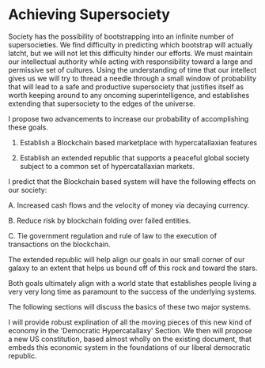 
# Achieving Supersociety

Society has the possibility of bootstrapping into an infinite number of supersocieties. We find difficulty in predicting which bootstrap will actually latcht, but we will not let this difficulty hinder our efforts. We must maintain our intellectual authority while acting with responsibility toward a large and permissive set of cultures. Using the understanding of time that our intellect gives us we will try to thread a needle through a small window of probability that will lead to a safe and productive supersociety that justifies itself as worth keeping around to any oncoming superintelligence, and establishes extending that supersociety to the edges of the universe.

I propose two advancements to increase our probability of accomplishing these goals.

1. Establish a Blockchain based marketplace with hypercatallaxian features

2. Establish an extended republic that supports a peaceful global society subject to a common set of hypercatallaxian markets.

I predict that the Blockchain based system will have the following effects on our society:

A. Increased cash flows and the velocity of money via decaying currency.

B. Reduce risk by blockchain folding over failed entities.

C. Tie government regulation and rule of law to the execution of transactions on the blockchain.

The extended republic will help align our goals in our small corner of our galaxy to an extent that helps us bound off of this rock and toward the stars.

Both goals ultimately align with a world state that establishes people living a very very long time as paramount to the success of the underlying systems.

The following sections will discuss the basics of these two major systems.

I will provide robust explination of all the moving pieces of this new kind of economy in the 'Democratic Hypercatallaxy' Section. We then will propose a new US constitution, based almost wholly on the existing document, that embeds this economic system in the foundations of our liberal democratic republic.

